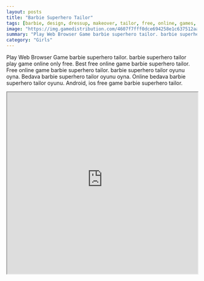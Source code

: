 ```yaml
---
layout: posts
title: "Barbie Superhero Tailor"
tags: [barbie, design, dressup, makeover, tailor, free, online, games, oyna, game, free, games, play, play, games]
image: "https://img.gamedistribution.com/4607f7fff0dce694258e1c637512aa9d.jpg"
summary: "Play Web Browser Game barbie superhero tailor. barbie superhero tailor play game online only free. Best free online game barbie superhero tailor. Free online game barbie superhero tailor. barbie superhero tailor oyunu oyna. Bedava barbie superhero tailor oyunu oyna. Online bedava barbie superhero tailor oyunu. Android, ios free game barbie superhero tailor."
category: "Girls"
---
```


Play Web Browser Game barbie superhero tailor. barbie superhero tailor play game online only free. Best free online game barbie superhero tailor. Free online game barbie superhero tailor. barbie superhero tailor oyunu oyna. Bedava barbie superhero tailor oyunu oyna. Online bedava barbie superhero tailor oyunu. Android, ios free game barbie superhero tailor.

<iframe width="100%" height="480px;" src="https://flash.gamedistribution.com?game=4607f7fff0dce694258e1c637512aa9d"></iframe>